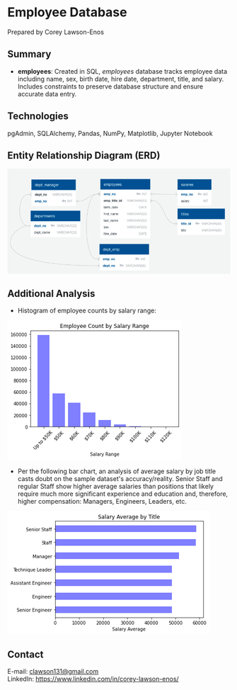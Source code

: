 # Employee Database

Prepared by Corey Lawson-Enos

## Summary
* **employees**: Created in SQL, *employees* database tracks employee data including name, sex, birth date, hire date, department, title, and salary. Includes constraints to preserve database structure and ensure accurate data entry.

## Technologies
pgAdmin, SQLAlchemy, Pandas, NumPy, Matplotlib, Jupyter Notebook

## Entity Relationship Diagram (ERD)

![alt text](EmployeeSQL/images/ERD.png)

## Additional Analysis
* Histogram of employee counts by salary range:

![alt text](EmployeeSQL/images/salary_ct_histogram.png)

* Per the following bar chart, an analysis of average salary by job title casts doubt on the sample dataset's accuracy/reality. Senior Staff and regular Staff show higher average salaries than positions that likely require much more significant experience and education and, therefore, higher compensation: Managers, Engineers, Leaders, etc.

![alt text](EmployeeSQL/images/salary_avg_by_title.png)

## Contact
E-mail: clawson131@gmail.com<br>
LinkedIn: https://www.linkedin.com/in/corey-lawson-enos/
